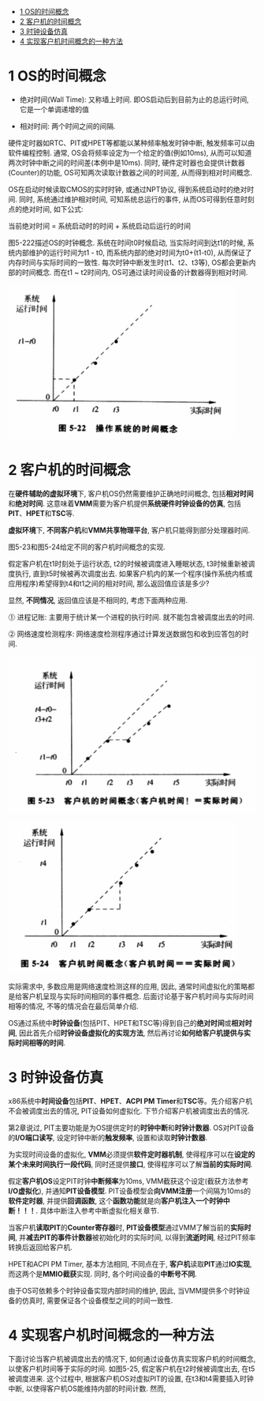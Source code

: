 
<!-- @import "[TOC]" {cmd="toc" depthFrom=1 depthTo=6 orderedList=false} -->

<!-- code_chunk_output -->

* [1 OS的时间概念](#1-os的时间概念)
* [2 客户机的时间概念](#2-客户机的时间概念)
* [3 时钟设备仿真](#3-时钟设备仿真)
* [4 实现客户机时间概念的一种方法](#4-实现客户机时间概念的一种方法)

<!-- /code_chunk_output -->

# 1 OS的时间概念

- 绝对时间(Wall Time): 又称墙上时间. 即OS启动后到目前为止的总运行时间, 它是一个单调递增的值

- 相对时间: 两个时间之间的间隔. 

硬件定时器如RTC、PIT或HPET等都能以某种频率触发时钟中断, 触发频率可以由软件编程控制. 通常, OS会将频率设定为一个给定的值(例如10ms), 从而可以知道两次时钟中断之间的时间差(本例中是10ms). 同时, 硬件定时器也会提供计数器(Counter)的功能, OS可知两次读取计数器之间的时间差, 从而得到相对时间概念.

OS在启动时候读取CMOS的实时时钟, 或通过NPT协议, 得到系统启动时的绝对时间. 同时, 系统通过维护相对时间, 可知系统总运行的事件, 从而OS可得到任意时刻点的绝对时间, 如下公式:

当前绝对时间 = 系统启动时的时间 + 系统启动后运行的时间

图5\-222描述OS的时钟概念. 系统在时间t0时候启动, 当实际时间到达t1的时候, 系统内部维护的运行时间为t1 \- t0, 而系统内部的绝对时间为t0+(t1-t0), 从而保证了内存时间与实际时间的一致性. 每次时钟中断发生时(t1、t2、t3等), OS都会更新内部的时间概念. 而在t1 \~ t2时间内, OS可通过读时间设备的计数器得到相对时间.

![config](./images/34.png)

# 2 客户机的时间概念

在**硬件辅助的虚拟环境**下, 客户机OS仍然需要维护正确地时间概念, 包括**相对时间**和**绝对时间**. 这意味着**VMM**需要为客户机提供**系统硬件时钟设备的仿真**, 包括**PIT**、**HPET**和**TSC**等. 

**虚拟环境**下, **不同客户机**和**VMM共享物理平台**, 客户机只能得到部分处理器时间.

图5-23和图5\-24给定不同的客户机时间概念的实现. 

假定客户机在t1时刻处于运行状态, t2的时候被调度进入睡眠状态, t3时候重新被调度执行, 直到t5时候被再次调度出去. 如果客户机内的某一个程序(操作系统内核或应用程序)希望得到t4和t1之间的相对时间, 那么返回值应该是多少?

显然, **不同情况**, 返回值应该是不相同的, 考虑下面两种应用.

⓵ 进程记账: 主要用于统计某一个进程的执行时间. 就不能包含被调度出去的时间.

⓶ 网络速度检测程序: 网络速度检测程序通过计算发送数据包和收到应答包的时间. 

![](./images/2019-04-16-10-05-22.png)

![](./images/2019-04-16-10-05-31.png)

实际需求中, 多数应用是网络速度检测这样的应用, 因此, 通常时间虚拟化的策略都是给客户机呈现与实际时间相同的事件概念. 后面讨论基于客户机时间与实际时间相等的情况, 不等的情况会在最后简单介绍.

OS通过系统中**时钟设备**(包括PIT、HPET和TSC等)得到自己的**绝对时间**或**相对时间**, 因此首先介绍**时钟设备虚拟化的实现方法**, 然后再讨论**如何给客户机提供与实际时间相等的时间**.

# 3 时钟设备仿真

x86系统中**时间设备**包括**PIT**、**HPET**、**ACPI PM Timer**和**TSC**等。先介绍客户机不会被调度出去的情况, PIT设备如何虚拟化. 下节介绍客户机被调度出去的情况.

第2章说过, PIT主要功能是为OS提供定时的**时钟中断**和**时钟计数器**. OS对PIT设备的**I/O端口读写**, 设定时钟中断的**触发频率**, 设置和读取**时钟计数器**.

为实现时间设备的虚拟化, **VMM**必须提供**软件定时器机制**, 使得程序可以在**设定的某个未来时间执行一段代码**, 同时还提供**接口**, 使得程序可以了解**当前的实际时间**.

假定**客户机OS**设定PIT时钟**中断频率**为10ms, VMM截获这个设定(截获方法参考**I/O虚拟化**), 并通知**PIT设备模型**. PIT设备模型会**向VMM注册**一个间隔为10ms的**软件定时器**, 并提供**回调函数**, 这个**函数功能**就是向**客户机注入一个时钟中断！！！**. 具体中断注入参考中断虚拟化相关章节.

当客户机**读取PIT**的**Counter寄存器**时, **PIT设备模型**通过VMM了解当前的**实际时间**, 并**减去PIT的事件计数器**被初始化时的实际时间, 以得到**流逝时间**, 经过PIT频率转换后返回给客户机.

HPET和ACPI PM Timer, 基本方法相同, 不同点在于, **客户机**读取**PIT**通过**IO实现**, 而这两个是**MMIO截获**实现. 同时, 各个时间设备的**中断号不同**.

由于OS可依赖多个时钟设备实现内部时间的维护, 因此, 当VMM提供多个时钟设备的仿真时, 需要保证各个设备模型之间的时间一致性.

# 4 实现客户机时间概念的一种方法

下面讨论当客户机被调度出去的情况下, 如何通过设备仿真实现客户机的时间概念, 以使客户机时间等于实际的时间. 如图5\-25, 假定客户机在t2时候被调度出去, 在t5被调度进来. 这个过程中, 根据客户机OS对虚拟PIT的设置, 在t3和t4需要插入时钟中断, 以使得客户机OS能维持内部的时间计数. 然而, 



